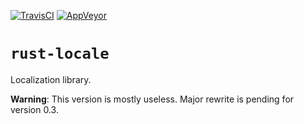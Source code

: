 [![TravisCI](https://travis-ci.org/rust-locale/rust-locale.svg?branch=master)](https://travis-ci.org/rust-locale/rust-locale)
[![AppVeyor](https://ci.appveyor.com/api/projects/status/xb23rxc48wrmwq6q/branch/master?svg=true)](https://ci.appveyor.com/project/jan-hudec/rust-locale/branch/master)

# `rust-locale`

Localization library.

**Warning**: This version is mostly useless. Major rewrite is pending for version 0.3.
